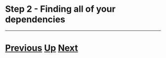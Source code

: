 # Step 2 - Finding all of your dependencies



***

# [Previous](part01.md) [Up](../README.md) [Next](part03.md)

